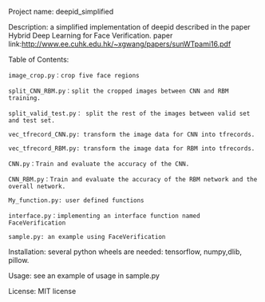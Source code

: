 Project name: deepid_simplified

Description: a simplified implementation of deepid described in the paper Hybrid Deep Learning for Face Verification. paper link:http://www.ee.cuhk.edu.hk/~xgwang/papers/sunWTpami16.pdf

Table of Contents:

    image_crop.py：crop five face regions

    split_CNN_RBM.py：split the cropped images between CNN and RBM training.

    split_valid_test.py： split the rest of the images between valid set and test set.

    vec_tfrecord_CNN.py: transform the image data for CNN into tfrecords.

    vec_tfrecord_RBM.py: transform the image data for RBM into tfrecords.

    CNN.py：Train and evaluate the accuracy of the CNN.

    CNN_RBM.py：Train and evaluate the accuracy of the RBM network and the overall network.

    My_function.py: user defined functions

    interface.py：implementing an interface function named FaceVerification

    sample.py: an example using FaceVerification

Installation: several python wheels are needed: tensorflow, numpy,dlib, pillow.

Usage: see an example of usage in sample.py

License: MIT license
